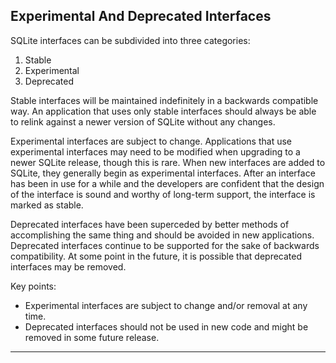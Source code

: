## Experimental And Deprecated Interfaces


SQLite interfaces can be subdivided into three categories:


1. Stable
2. Experimental
3. Deprecated


Stable interfaces will be maintained indefinitely in a backwards
compatible way. An application that uses only stable interfaces
should always be able to relink against a newer version of SQLite
without any changes.


Experimental interfaces are subject to change.
Applications that use experimental interfaces
may need to be modified when upgrading to a newer SQLite release, though
this is rare.
When new interfaces are added to SQLite, they generally begin
as experimental interfaces. After an interface has been in use for
a while and the developers are confident that the design of the interface
is sound and worthy of long\-term support, the interface is marked
as stable.


Deprecated interfaces have been superceded by better methods of
accomplishing the same thing and should be avoided in new applications.
Deprecated interfaces continue to be supported for the sake of
backwards compatibility. At some point in the future, it is possible
that deprecated interfaces may be removed.


Key points:


* Experimental interfaces are subject to change and/or removal
at any time.
* Deprecated interfaces should not be used in new code and might
be removed in some future release.




---



